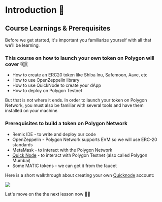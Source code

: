 Introduction 🔮
===============

Course Learnings & Prerequisites
--------------------------------

Before we get started, it's important you familiarize yourself with all that we'll be learning. 

### This course on how to launch your own token on Polygon will cover 👇🏼

*   How to create an ERC20 token like Shiba Inu, Safemoon, Aave, etc
*   How to use OpenZeppelin library
*   How to use QuickNode to create your dApp
*   How to deploy on Polygon Testnet

But that is not where it ends. In order to launch your token on Polygon Network, you must also be familiar with several tools and have them installed on your machine.

### Prerequisites to build a token on Polygon Network

*   Remix IDE - to write and deploy our code
*   OpenZeppelin - Polygon Network supports EVM so we will use ERC-20 standards
*   MetaMask - to interact with the Polygon Network
*   [Quick Node](https://www.quicknode.com/?utm_source=partner&utm_campaign=metaschool&utm_content=metaschool-guides&utm_medium=partner) - to interact with Polygon Testnet (also called Polygon Mumbai)
*   Some MATIC tokens - we can get it from the faucet

Here is a short walkthrough about creating your own [Quicknode](https://www.quicknode.com/?utm_source=partner&utm_campaign=metaschool&utm_content=metaschool-guides&utm_medium=partner) account:

![](https://metaschool.s3-ap-southeast-1.amazonaws.com/images/V8bJUbyNhwWrO7Rl653gVsA8kGKMCDZA35aG4CNa.gif)

Let's move on the the next lesson now 🫰🏼
